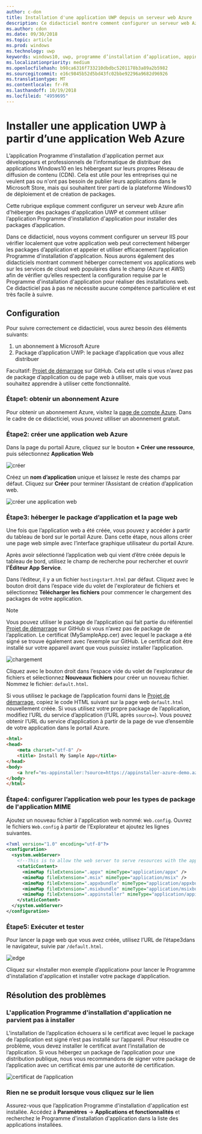 ```yaml
---
author: c-don
title: Installation d'une application UWP depuis un serveur web Azure
description: Ce didacticiel montre comment configurer un serveur web Azure, vérifier que votre application web peut héberger des packages d’application et appeler et utiliser le Programme d'installation d'application efficacement.
ms.author: cdon
ms.date: 09/30/2018
ms.topic: article
ms.prod: windows
ms.technology: uwp
keywords: windows10, uwp, programme d’installation d’application, appinstaller, charger une version test, ensemble connexe, packages facultatifs, serveur web Azure
ms.localizationpriority: medium
ms.openlocfilehash: b98ca6316f733210dbdbc5201178b3a89a2b5982
ms.sourcegitcommit: e16c9845b52d5bd43fc02bbe92296a9682d96926
ms.translationtype: MT
ms.contentlocale: fr-FR
ms.lasthandoff: 10/19/2018
ms.locfileid: "4959695"
---
```

# <a name="install-a-uwp-app-from-an-azure-web-app"></a>Installer une application UWP à partir d’une application Web Azure

L’application Programme d'installation d'application permet aux développeurs et professionnels de l’informatique de distribuer des applications Windows10 en les hébergeant sur leurs propres Réseau de diffusion de contenu (CDN). Cela est utile pour les entreprises qui ne veulent pas ou n'ont pas besoin de publier leurs applications dans le Microsoft Store, mais qui souhaitent tirer parti de la plateforme Windows10 de déploiement et de création de packages.

Cette rubrique explique comment configurer un serveur web Azure afin d'héberger des packages d'application UWP et comment utiliser l’application Programme d'installation d'application pour installer des packages d’application.

Dans ce didacticiel, nous voyons comment configurer un serveur IIS pour vérifier localement que votre application web peut correctement héberger les packages d’application et appeler et utiliser efficacement l’application Programme d'installation d'application. Nous aurons également des didacticiels montrant comment héberger correctement vos applications web sur les services de cloud web populaires dans le champ (Azure et AWS) afin de vérifier qu’elles respectent la configuration requise par le Programme d'installation d'application pour réaliser des installations web. Ce didacticiel pas à pas ne nécessite aucune compétence particulière et est très facile à suivre. 

## <a name="setup"></a>Configuration

Pour suivre correctement ce didacticiel, vous aurez besoin des éléments suivants:
 
1. un abonnement à Microsoft Azure 
2. Package d’application UWP: le package d’application que vous allez distribuer

Facultatif: [Projet de démarrage](https://github.com/AppInstaller/MySampleWebApp) sur GitHub. Cela est utile si vous n’avez pas de package d’application ou de page web à utiliser, mais que vous souhaitez apprendre à utiliser cette fonctionnalité.

### <a name="step-1---get-an-azure-subscription"></a>Étape1: obtenir un abonnement Azure
Pour obtenir un abonnement Azure, visitez la [page de compte Azure](https://azure.microsoft.com/free/). Dans le cadre de ce didacticiel, vous pouvez utiliser un abonnement gratuit.

### <a name="step-2---create-an-azure-web-app"></a>Étape2: créer une application web Azure 
Dans la page du portail Azure, cliquez sur le bouton **+ Créer une ressource**, puis sélectionnez **Application Web**

![créer](images/azure-create-app.png)

Créez un **nom d’application** unique et laissez le reste des champs par défaut. Cliquez sur **Créer** pour terminer l’Assistant de création d’application web. 

![créer une application web](images/azure-create-app-2.png)

### <a name="step-3---hosting-the-app-package-and-the-web-page"></a>Étape3: héberger le package d’application et la page web 
Une fois que l’application web a été créée, vous pouvez y accéder à partir du tableau de bord sur le portail Azure. Dans cette étape, nous allons créer une page web simple avec l’interface graphique utilisateur du portail Azure.

Après avoir sélectionné l’application web qui vient d’être créée depuis le tableau de bord, utilisez le champ de recherche pour rechercher et ouvrir **l'Éditeur App Service**. 

Dans l’éditeur, il y a un fichier `hostingstart.html` par défaut. Cliquez avec le bouton droit dans l’espace vide du volet de l'explorateur de fichiers et sélectionnez **Télécharger les fichiers** pour commencer le chargement des packages de votre application.

> [!NOTE]
> Vous pouvez utiliser le package de l’application qui fait partie du référentiel [Projet de démarrage](https://github.com/AppInstaller/MySampleWebApp) sur GitHub si vous n’avez pas de package de l’application. Le certificat (MySampleApp.cer) avec lequel le package a été signé se trouve également avec l’exemple sur GitHub. Le certificat doit être installé sur votre appareil avant que vous puissiez installer l’application.

![chargement](images/azure-upload-file.png)

Cliquez avec le bouton droit dans l’espace vide du volet de l'explorateur de fichiers et sélectionnez **Nouveaux fichiers** pour créer un nouveau fichier. Nommez le fichier: `default.html`.

Si vous utilisez le package de l’application fourni dans le [Projet de démarrage](https://github.com/AppInstaller/MySampleWebApp), copiez le code HTML suivant sur la page web `default.html` nouvellement créée. Si vous utilisez votre propre package de l’application, modifiez l’URL du service d’application (l’URL après `source=`). Vous pouvez obtenir l’URL du service d’application à partir de la page de vue d’ensemble de votre application dans le portail Azure.

```html
<html>
<head>
    <meta charset="utf-8" />
    <title> Install My Sample App</title>
</head>
<body>
    <a href="ms-appinstaller:?source=https://appinstaller-azure-demo.azurewebsites.net/MySampleApp.appxbundle"> Install My Sample App</a>
</body>
</html>
```

### <a name="step-4---configure-the-web-app-for-app-package-mime-types"></a>Étape4: configurer l’application web pour les types de package de l'application MIME

Ajoutez un nouveau fichier à l'application web nommé: `Web.config`. Ouvrez le fichiers `Web.config` à partir de l’Explorateur et ajoutez les lignes suivantes. 

```xml
<?xml version="1.0" encoding="utf-8"?>
<configuration>
  <system.webServer>
    <!--This is to allow the web server to serve resources with the appropriate file extension-->
    <staticContent>
      <mimeMap fileExtension=".appx" mimeType="application/appx" />
      <mimeMap fileExtension=".msix" mimeType="application/msix" />
      <mimeMap fileExtension=".appxbundle" mimeType="application/appxbundle" />
      <mimeMap fileExtension=".msixbundle" mimeType="application/msixbundle" />
      <mimeMap fileExtension=".appinstaller" mimeType="application/appinstaller" />
    </staticContent>
  </system.webServer>
</configuration>
```

### <a name="step-5---run-and-test"></a>Étape5: Exécuter et tester

Pour lancer la page web que vous avez créée, utilisez l’URL de l’étape3dans le navigateur, suivie par `/default.html`. 

![edge](images/edge.png)

Cliquez sur «Installer mon exemple d’application» pour lancer le Programme d'installation d'application et installer votre package d’application. 

## <a name="troubleshooting-issues"></a>Résolution des problèmes

### <a name="app-installer-app-fails-to-install"></a>L'application Programme d'installation d'application ne parvient pas à installer 
L'installation de l’application échouera si le certificat avec lequel le package de l’application est signé n’est pas installé sur l’appareil. Pour résoudre ce problème, vous devez installer le certificat avant l’installation de l’application. Si vous hébergez un package de l’application pour une distribution publique, nous vous recommandons de signer votre package de l’application avec un certificat émis par une autorité de certification. 

![certificat de l’application](images/aws-app-cert.png)

### <a name="nothing-happens-when-you-click-the-link"></a>Rien ne se produit lorsque vous cliquez sur le lien 
Assurez-vous que l’application Programme d'installation d'application est installée. Accédez à **Paramètres** -> **Applications et fonctionnalités** et recherchez le Programme d'installation d'application dans la liste des applications installées. 

